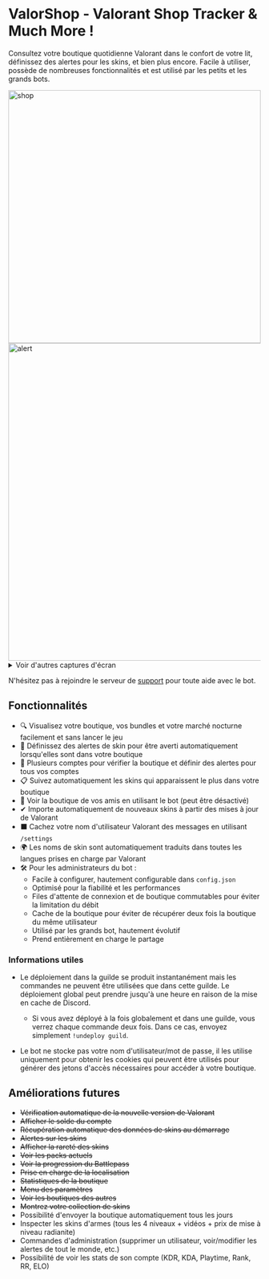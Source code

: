 # ValorShop - Valorant Shop Tracker & Much More !

Consultez votre boutique quotidienne Valorant dans le confort de votre lit, définissez des alertes pour les skins, et bien plus encore.
Facile à utiliser, possède de nombreuses fonctionnalités et est utilisé par les petits et les grands bots.

<img src="https://cdn.discordapp.com/attachments/1023325600338948186/1023628917682212965/unknown.png" alt="shop" width="504" >  
<img src="Image Alert" alt="alert" width="633" >


<details>
<summary>Voir d'autres captures d'écran</summary>

<img src="https://cdn.discordapp.com/attachments/1023325600338948186/1025082904423968768/unknown.png" alt="nightmarket" width="501" ><br>
<img src="https://cdn.discordapp.com/attachments/1023325600338948186/1023630298925256756/unknown.png" alt="stats" width="556" ><br>
<img src="https://cdn.discordapp.com/attachments/1023325600338948186/1023630615809118289/unknown.png" alt="reaverstats" width="389" ><br>
<img src="https://cdn.discordapp.com/attachments/1023325600338948186/1023630749812920461/unknown.png" alt="balance" width="284" ><br>
<img src="https://cdn.discordapp.com/attachments/1023325600338948186/1023630954637561996/unknown.png" alt="battlepass" width="504" ><br>
<img src="https://cdn.discordapp.com/attachments/1023325600338948186/1023631116562874398/unknown.png" alt="collection" width="506" ><br>


</details>

N'hésitez pas à rejoindre le serveur de [support](https://dsc.gg/valorshop) pour toute aide avec le bot.

## Fonctionnalités

- 🔍 Visualisez votre boutique, vos bundles et votre marché nocturne facilement et sans lancer le jeu
- 🔔 Définissez des alertes de skin pour être averti automatiquement lorsqu'elles sont dans votre boutique
- 🔀 Plusieurs comptes pour vérifier la boutique et définir des alertes pour tous vos comptes
- 📋 Suivez automatiquement les skins qui apparaissent le plus dans votre boutique
- 👀 Voir la boutique de vos amis en utilisant le bot (peut être désactivé)
- ✔ Importe automatiquement de nouveaux skins à partir des mises à jour de Valorant
- ⬛ Cachez votre nom d'utilisateur Valorant des messages en utilisant `/settings`
- 🌍 Les noms de skin sont automatiquement traduits dans toutes les langues prises en charge par Valorant
- 🛠 Pour les administrateurs du bot :
  - Facile à configurer, hautement configurable dans `config.json`
  - Optimisé pour la fiabilité et les performances
  - Files d'attente de connexion et de boutique commutables pour éviter la limitation du débit
  - Cache de la boutique pour éviter de récupérer deux fois la boutique du même utilisateur
  - Utilisé par les grands bot, hautement évolutif
  - Prend entièrement en charge le partage

### Informations utiles

- Le déploiement dans la guilde se produit instantanément mais les commandes ne peuvent être utilisées que dans cette guilde. Le déploiement global peut prendre jusqu'à une heure en raison de la mise en cache de Discord. 
  - Si vous avez déployé à la fois globalement et dans une guilde, vous verrez chaque commande deux fois. Dans ce cas, envoyez simplement `!undeploy guild`.

- Le bot ne stocke pas votre nom d'utilisateur/mot de passe, il les utilise uniquement pour obtenir les cookies qui peuvent être utilisés pour générer des jetons d'accès nécessaires pour accéder à votre boutique.

## Améliorations futures

* ~~Vérification automatique de la nouvelle version de Valorant~~
* ~~Afficher le solde du compte~~
* ~~Récupération automatique des données de skins au démarrage~~
* ~~Alertes sur les skins~~
* ~~Afficher la rareté des skins~~
* ~~Voir les packs actuels~~
* ~~Voir la progression du Battlepass~~
* ~~Prise en charge de la localisation~~
* ~~Statistiques de la boutique~~
* ~~Menu des paramètres~~
* ~~Voir les boutiques des autres~~
* ~~Montrez votre collection de skins~~
* Possibilité d'envoyer la boutique automatiquement tous les jours
* Inspecter les skins d'armes (tous les 4 niveaux + vidéos + prix de mise à niveau radianite)
* Commandes d'administration (supprimer un utilisateur, voir/modifier les alertes de tout le monde, etc.)
* Possibilité de voir les stats de son compte (KDR, KDA, Playtime, Rank, RR, ELO)
